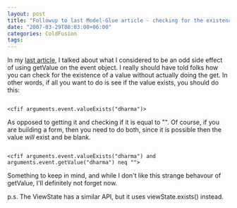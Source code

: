 ```yaml
---
layout: post
title: "Followup to last Model-Glue article - checking for the existence of a value"
date: "2007-03-29T08:03:00+06:00"
categories: ColdFusion 
tags: 
---
```


In my <a href="http://ray.camdenfamily.com/index.cfm/2007/3/27/Interesting-ModelGlue-Feature-to-watch-out-for">last article</a>, I talked about what I considered to be an odd side effect of using getValue on the event object. I really should have told folks how you can check for the existence of a value without actually doing the get. In other words, if all you want to do is see if the value exists, you should do this:

<code>
&lt;cfif arguments.event.valueExists("dharma")&gt;
</code>

As opposed to getting it and checking if it is equal to "". Of course, if you are building a form, then you need to do both, since it is possible then the value <i>will</i> exist and be blank.

<code>
&lt;cfif arguments.event.valueExists("dharma") and arguments.event.getValue("dharma") neq ""&gt;
</code>

Something to keep in mind, and while I don't like this strange behavour of getValue, I'll definitely not forget now.

p.s. The ViewState has a similar API, but it uses viewState.exists() instead.